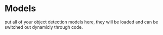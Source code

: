 # Models
put all of your object detection models here, they will be loaded and can be switched out dynamicly through code.
